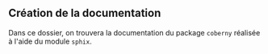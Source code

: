 ## Création de la documentation

Dans ce dossier, on trouvera la documentation du package ```coberny``` réalisée à l'aide du module ```sphix```.
